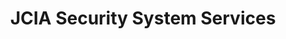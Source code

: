 ---
title: "JCIA Security System Services"
url: /imus/jcia-security-system-services/
shop: security
---
